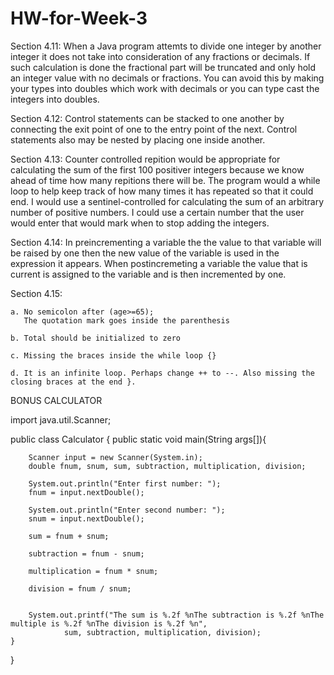 # HW-for-Week-3

Section 4.11: When a Java program attemts to divide one integer by another integer it does not take into consideration of any fractions or decimals. If such calculation is done the fractional part will be truncated and only hold an integer value with no decimals or fractions. You can avoid this by making your types into doubles which work with decimals or you can type cast the integers into doubles. 

Section 4.12: Control statements can be stacked to one another by connecting the exit point of one to the entry point of the next. Control statements also may be nested by placing one inside another.

Section 4.13: Counter controlled repition would be appropriate for calculating the sum of the first 100 positiver integers because we know ahead of time how many repitions there will be. The program would a while loop to help keep track of how many times it has repeated so that it could end. I would use a sentinel-controlled  for calculating the sum of an arbitrary number of positive numbers. I could use a certain number that the user would enter that would mark when to stop adding the integers. 

Section 4.14: In preincrementing a variable the the value to that variable will be raised by one then the new value of the variable is used in the expression it appears. When postincremeting a variable the value that is current is assigned to the variable and is then incremented by one. 

Section 4.15:

	a. No semicolon after (age>=65);
	   The quotation mark goes inside the parenthesis
	
	b. Total should be initialized to zero
	
	c. Missing the braces inside the while loop {}
	
	d. It is an infinite loop. Perhaps change ++ to --. Also missing the closing braces at the end }.
	
	

BONUS CALCULATOR

import java.util.Scanner;

public class Calculator {
	public static void main(String args[]){
		
		Scanner input = new Scanner(System.in);
		double fnum, snum, sum, subtraction, multiplication, division;
		
		System.out.println("Enter first number: ");
		fnum = input.nextDouble();
		
		System.out.println("Enter second number: ");
		snum = input.nextDouble();
		
		sum = fnum + snum;
		
		subtraction = fnum - snum;
		
		multiplication = fnum * snum;
		
		division = fnum / snum;
		
		
		System.out.printf("The sum is %.2f %nThe subtraction is %.2f %nThe multiple is %.2f %nThe division is %.2f %n", 
				sum, subtraction, multiplication, division);
	}

}
